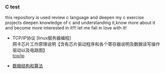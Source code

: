 ﻿### C test
this repository is used review c language and deepen my c exercise projects
deepen knowledge of c and understanding it,know more about it and become more 
interested in it!!!   let me fall in love with it!


- TCP/IP协议  [linux服务器编程]    
网卡芯片工作原理说明【含有芯片驱动程序和各个寄存器说明及数据读写操作驱动以及电路图】   
[tcp/ip](tcp/tcp.md)  

- [数据结构和算法](datastruct/data.md)

